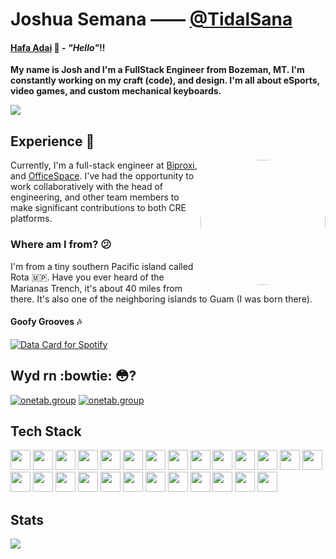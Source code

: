 # Joshua Semana —— [@TidalSana](https://twitter.com/JestingJosh)

#### [Hafa Adai](http://www.chamoru.info/language-lessons/chamorro-phrases/hafa-adai-meaning) 🌺 - *"Hello"*!!

**My name is Josh and I'm a FullStack Engineer from Bozeman, MT. I'm constantly working on my craft (code), and design. I'm all about eSports, video games, and custom mechanical keyboards.**

<!-- <img src="https://media.discordapp.net/attachments/388125739192418305/956296393880903740/image0.jpg?width=446&height=595" align="right" alt="Josh" width="304" height="404" border-radius="15px 15px 15px 15px"> -->

![](http://github-profile-summary-cards.vercel.app/api/cards/profile-details?username=TidalSana&theme=discord_old_blurple)

## Experience :construction_worker:

 <a href="url"><img height="auto" width="200" style="border-radius:50%; float: right;" src="https://joshuasemana.com/aboutme.jpeg" /></a>

Currently, I'm a full-stack engineer at [Biproxi](https://biproxi.com/), and [OfficeSpace](www.officespace.com/).  I've had the opportunity to work collaboratively with the head of engineering, and other team members to make significant contributions to both CRE platforms.

### Where am I from? :confused:

I'm from a tiny southern Pacific island called Rota 🇲🇵. Have you ever heard of the Marianas Trench, it's about 40 miles from there. It's also one of the neighboring islands to Guam (I was born there).

#### Goofy Grooves :notes:

> <a href="https://data-card-for-spotify.herokuapp.com/card?user_id=tidalasp054">
  <img src="https://data-card-for-spotify.herokuapp.com/api/card?user_id=tidalasp054" alt="Data Card for Spotify">
</a>

## Wyd rn :bowtie: :flushed:?
[![onetab.group](https://svg.bookmark.style/api?url=https://www.biproxi.com/&mode=light&style=horizontal)](https://biproxi.com/)
[![onetab.group](https://svg.bookmark.style/api?url=https://www.officespace.com/&mode=light&style=horizontal)](https://www.officespace.com/)


## Tech Stack
<img height="32" width="32" src="https://cdn.simpleicons.org/javascript/" />
<img height="32" width="32" src="https://cdn.simpleicons.org/html5/" />
<img height="32" width="32" src="https://cdn.simpleicons.org/css3/" />
<img height="32" width="32" src="https://cdn.simpleicons.org/ruby/" />

<img height="32" width="32" src="https://cdn.simpleicons.org/react/" />
<img height="32" width="32" src="https://cdn.simpleicons.org/node.js/" />
<img height="32" width="32" src="https://cdn.simpleicons.org/express/" />
<img height="32" width="32" src="https://cdn.simpleicons.org/typescript/" />
<img height="32" width="32" src="https://cdn.simpleicons.org/graphql/" />
<img height="32" width="32" src="https://cdn.simpleicons.org/tailwindcss/" />
<img height="32" width="32" src="https://cdn.simpleicons.org/rubyonrails/" />

<img height="32" width="32" src="https://cdn.simpleicons.org/postgresql/" />
<img height="32" width="32" src="https://cdn.simpleicons.org/mongodb/" />
<img height="32" width="32" src="https://cdn.simpleicons.org/firebase/" />

<img height="32" width="32" src="https://cdn.simpleicons.org/jest/" />
<img height="32" width="32" src="https://cdn.simpleicons.org/vitest/" />
<img height="32" width="32" src="https://cdn.simpleicons.org/cypress/" />
<img height="32" width="32" src="https://cdn.simpleicons.org/playwright/" />
<img height="32" width="32" src="https://cdn.simpleicons.org/mocha/" />

<img height="32" width="32" src="https://cdn.simpleicons.org/git/" />
<img height="32" width="32" src="https://cdn.simpleicons.org/github/" />
<img height="32" width="32" src="https://cdn.simpleicons.org/visualstudiocode/" />
<img height="32" width="32" src="https://cdn.simpleicons.org/nx/" />
<img height="32" width="32" src="https://cdn.simpleicons.org/docker/" />
<img height="32" width="32" src="https://cdn.simpleicons.org/vercel/" />
<img height="32" width="32" src="https://cdn.simpleicons.org/circleci/" />



## Stats
![](http://github-profile-summary-cards.vercel.app/api/cards/repos-per-language?username=TidalSana&theme=discord_old_blurple)


<!-- * Software Engineer (August 2023 - Present)
  * *Biproxi Capital Network*
* Software Engineer (June 2023 - Present)
  * *Officespace CRE Platform*
* Software Engineer (August 2022 - August 2023)
  * *Biproxi CRE Platform* -->

<!-- ### School - eSports? :video_game:
I recently graduated from The University of Providence Great Falls at the end of 2021. I originally started at GFCMSU (Great Falls College MSU) and was looking to transfer to a 4-year university. Luckily, I ended up being picked for an eSports scholarship by the local university. I ended up staying for the rest of my college career and receiving a Bachelor's in Computer Science.

##### More about eSports (It's a long story...)

_Well what about that esports thang??? Joshua?_

For those interested, I ended up [receiving a position](https://upargos.com/news/2019/1/21/argo-esports-inks-semana-to-league-spring-roster.aspx) on the team to play League of Legends (wooo!). For those who know league, it is a very difficult game. I would say mechanics matter (pressing buttons pretty fast), but game knowledge (knowing stuff) outshines. Of course, both together play a big role in how a player is in-game. I played mid and I ended up playing throughout my entire college career. I wanted to make a career out of it, but things don't always go as planned (I still love programming btw!). Even before I joined the team and enrolled in university, I was pretty committed to playing league, I made schedules, game plans, notes, and timelines of how I would improve over time, hopefully reaching my goal of becoming a pro player.

I learned a lot and one key takeaway from playing League was if I wanted to improve, I had to accept that I'm not perfect and point out my mistakes and improve upon them. eSports in college and even up to this day, helping out friends and coaching teammates was very difficult. Even I catch myself blaming other people, the environment, and everything, but myself. I now know that you can't pin the blame on anything other than yourself. Not just for league, but everything in life, yes it is very nice to get assistance from friends and family, but it starts with the person. -->
